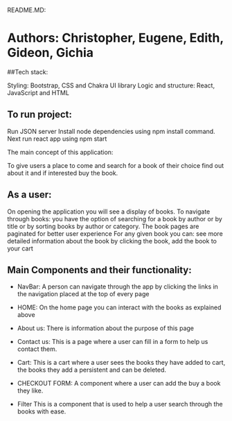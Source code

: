 README.MD:

# Authors: Christopher, Eugene, Edith, Gideon, Gichia



##Tech stack:

Styling: Bootstrap, CSS and Chakra UI library 
Logic and structure: React, JavaScript and HTML




## To run project:

Run JSON server 
Install node dependencies using npm install command.
Next run react app using npm start




The main concept of this application:

To give users a place to come and search for a book of their choice find out about it and if interested buy the book.





## As a user:

On opening the application you will see a display of books.
To navigate through books: you have the option of searching for a book by author or by title or by sorting books by author or category. The book pages are paginated for better user experience 
For any given book you can: see more detailed information about the book by clicking the book, add the book to your cart








## Main Components and their functionality:
 - NavBar:
A person can navigate through the app by clicking the links in the navigation placed at the top of every page


- HOME:
On the home page you can interact with the books as explained above 

- About us:
There is information about the purpose of this page

- Contact us:
This is a page where a user can fill in a form to help us contact them. 

- Cart:
This is a cart where a user sees the books they have added to cart, the books they add a persistent and can be deleted.

- CHECKOUT FORM:
A component where a user can add the buy a book they like.

- Filter
This is a component that is used to help a user search through the books with ease.

